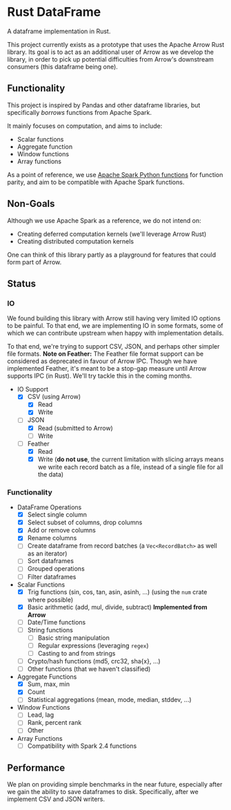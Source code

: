 # Rust DataFrame

A dataframe implementation in Rust.

This project currently exists as a prototype that uses the Apache Arrow Rust library. 
Its goal is to act as an additional user of Arrow as we develop the library, in order to pick up potential difficulties from Arrow's downstream consumers (this dataframe being one).

## Functionality

This project is inspired by Pandas and other dataframe libraries, but specifically *borrows* functions from Apache Spark.

It mainly focuses on computation, and aims to include:

* Scalar functions
* Aggregate function
* Window functions
* Array functions

As a point of reference, we use [Apache Spark Python functions](http://spark.apache.org/docs/2.4.0/api/python/pyspark.sql.html#module-pyspark.sql.functions) for function parity, and aim to be compatible with Apache Spark functions.

## Non-Goals

Although we use Apache Spark as a reference, we do not intend on:

- Creating deferred computation kernels (we'll leverage Arrow Rust)
- Creating distributed computation kernels

One can think of this library partly as a playground for features that could form part of Arrow.

## Status

### IO

We found building this library with Arrow still having very limited IO options to be painful. To that end, we are implementing IO in some formats, some of which we can contribute upstream when happy with implementation details.

To that end, we're trying to support CSV, JSON, and perhaps other simpler file formats.
**Note on Feather:** The Feather file format support can be considered as deprecated in favour of Arrow IPC. Though we have implemented Feather, it's meant to be a stop-gap measure until Arrow supports IPC (in Rust). We'll try tackle this in the coming months.

- IO Support
  - [X] CSV (using Arrow)
    - [X] Read
    - [X] Write
  - [ ] JSON
    - [X] Read (submitted to Arrow)
    - [ ] Write
  - [ ] Feather
    - [X] Read
    - [X] Write (**do not use**, the current limitation with slicing arrays means we write each record batch as a file, instead of a single file for all the data)

### Functionality

- DataFrame Operations
  - [X] Select single column
  - [X] Select subset of columns, drop columns
  - [X] Add or remove columns
  - [X] Rename columns
  - [ ] Create dataframe from record batches (a `Vec<RecordBatch>` as well as an iterator)
  - [ ] Sort dataframes
  - [ ] Grouped operations
  - [ ] Filter dataframes

- Scalar Functions
  - [X] Trig functions (sin, cos, tan, asin, asinh, ...) (using the `num` crate where possible)
  - [X] Basic arithmetic (add, mul, divide, subtract) **Implemented from Arrow**
  - [ ] Date/Time functions
  - [ ] String functions
    - [ ] Basic string manipulation
    - [ ] Regular expressions (leveraging `regex`)
    - [ ] Casting to and from strings
  - [ ] Crypto/hash functions (md5, crc32, sha{x}, ...)
  - [ ] Other functions (that we haven't classified)

- Aggregate Functions
  - [X] Sum, max, min
  - [X] Count
  - [ ] Statistical aggregations (mean, mode, median, stddev, ...)

- Window Functions
  - [ ] Lead, lag
  - [ ] Rank, percent rank
  - [ ] Other

- Array Functions
  - [ ] Compatibility with Spark 2.4 functions

## Performance

We plan on providing simple benchmarks in the near future, especially after we gain the ability to save dataframes to disk. Specifically, after we implement CSV and JSON writers.